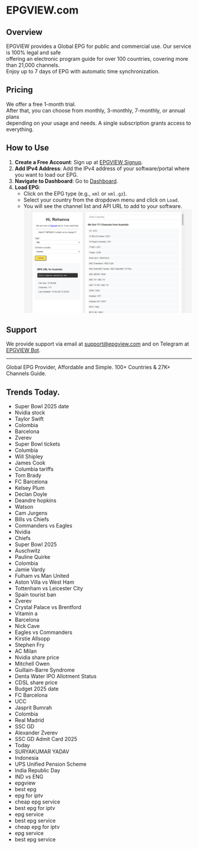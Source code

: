 # EPGVIEW.com



## Overview
EPGVIEW provides a Global EPG for public and commercial use. Our service is 100% legal and safe\
offering an electronic program guide for over 100 countries, covering more than 21,000 channels.\
Enjoy up to 7 days of EPG with automatic time synchronization.

## Pricing
We offer a free 1-month trial. \
After that, you can choose from monthly, 3-monthly, 7-monthly, or annual plans \
depending on your usage and needs. A single subscription grants access to everything.

## How to Use
1. **Create a Free Account**: Sign up at [EPGVIEW Signup](https://epgview.com/signup.php).
2. **Add IPv4 Address**: Add the IPv4 address of your software/portal where you want to load our EPG.
3. **Navigate to Dashboard**: Go to [Dashboard](https://epgview.com/dashboard.php).
4. **Load EPG**:
   - Click on the EPG type (e.g., `xml` or `xml.gz`).
   - Select your country from the dropdown menu and click on `Load`.
   - You will see the channel list and API URL to add to your software.
![EPGVIEW](img/dashboard.png)
## Support
We provide support via email at [support@epgview.com](mailto:support@epgview.com) and on Telegram at [EPGVIEW Bot](https://t.me/epgview_bot).

---

Global EPG Provider, Affordable and Simple. 100+ Countries & 27K+ Channels Guide.

## Trends Today.

- Super Bowl 2025 date
- Nvidia stock
- Taylor Swift
- Colombia
- Barcelona
- Zverev
- Super Bowl tickets
- Columbia
- Will Shipley
- James Cook
- Columbia tariffs
- Tom Brady
- FC Barcelona
- Kelsey Plum
- Declan Doyle
- Deandre hopkins
- Watson
- Cam Jurgens
- Bills vs Chiefs
- Commanders vs Eagles
- Nvidia
- Chiefs
- Super Bowl 2025
- Auschwitz
- Pauline Quirke
- Colombia
- Jamie Vardy
- Fulham vs Man United
- Aston Villa vs West Ham
- Tottenham vs Leicester City
- Spain tourist ban
- Zverev
- Crystal Palace vs Brentford
- Vitamin a
- Barcelona
- Nick Cave
- Eagles vs Commanders
- Kirstie Allsopp
- Stephen Fry
- AC Milan
- Nvidia share price
- Mitchell Owen
- Guillain-Barre Syndrome
- Denta Water IPO Allotment Status
- CDSL share price
- Budget 2025 date
- FC Barcelona
- UCC
- Jasprit Bumrah
- Colombia
- Real Madrid
- SSC GD
- Alexander Zverev
- SSC GD Admit Card 2025
- Today
- SURYAKUMAR YADAV
- Indonesia
- UPS Unified Pension Scheme
- India Republic Day
- IND vs ENG
- epgview
- best epg
- epg for iptv
- cheap epg service
- best epg for iptv
- epg service
- best epg service
- cheap epg for iptv
- epg service
- best epg service
